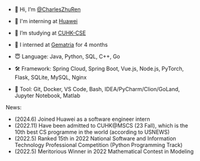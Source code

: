 - 👋 Hi, I’m [@CharlesZhuRen](github.com/CharlesZhuRen)
- 🌼 I'm interning at [Huawei](https://www.huawei.com/en/)
- 👀 I’m studying at [CUHK-CSE](https://www.cse.cuhk.edu.hk/)
- 💞️ I interned at [Gematria](https://gematria.tech/) for 4 months
  
- 😇 Language: Java, Python, SQL, C++, Go
- 🛠️ Framework: Spring Cloud, Spring Boot, Vue.js, Node.js, PyTorch, Flask, SQLite, MySQL, Nginx
- 🔧 Tool: Git, Docker, VS Code, Bash, IDEA/PyCharm/Clion/GoLand, Jupyter Notebook, Matlab

News:
- (2024.6) Joined Huawei as a software engineer intern
- (2022.11) Have been admitted to CUHK@MSCS (23 Fall), which is the 10th best CS programme in the world (according to USNEWS)
- (2022.5) Ranked 15th in 2022 National Software and Information Technology Professional Competition (Python Programming Track)
- (2022.5) Meritorious Winner in 2022 Mathematical Contest in Modeling
